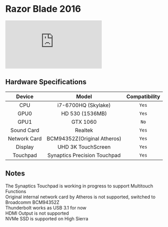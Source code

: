 # Razor Blade 2016
![TonyMacX86](https://www.tonymacx86.com/proxy.php?image=https%3A%2F%2Fassets.razerzone.com%2Feeimages%2Fproducts%2F26727%2Frzrblade14-15.png&hash=2cf9cd7c4515a195a517cd0a31cc3f8e)
## Hardware Specifications
| Device | Model | Compatibility |
| :-: | :-: | :-: |
| CPU | i7-6700HQ (Skylake) | `Yes` |
| GPU0 | HD 530 (1536MB) | `Yes` |
| GPU1 | GTX 1060 | `No` |
| Sound Card | Realtek | `Yes` |
| Network Card | BCM94352Z(Original Atheros) | `Yes` |
| Display | UHD 3K TouchScreen | `Yes` |
| Touchpad | Synaptics Precision Touchpad | `Yes` |

## Notes
The Synaptics Touchpad is working in progress to support Multitouch Functions  
Original internal network card by Atheros is not supported, switched to Broadcomm BCM94352Z  
Thunderbolt works as USB 3.1 for now  
HDMI Output is not supported  
NVMe SSD is supported on High Sierra
